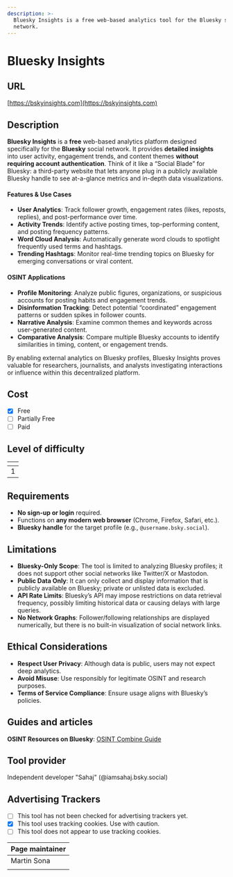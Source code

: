 ```yaml
---
description: >-
  Bluesky Insights is a free web-based analytics tool for the Bluesky social
  network.
---
```


# Bluesky Insights

## URL

[https://bskyinsights.com](https://bskyinsights.com)

## Description

**Bluesky Insights** is a **free** web-based analytics platform designed specifically for the **Bluesky** social network. It provides **detailed insights** into user activity, engagement trends, and content themes **without requiring account authentication**. Think of it like a “Social Blade” for Bluesky: a third-party website that lets anyone plug in a publicly available Bluesky handle to see at-a-glance metrics and in-depth data visualizations.

#### **Features & Use Cases**

* **User Analytics**: Track follower growth, engagement rates (likes, reposts, replies), and post-performance over time.
* **Activity Trends**: Identify active posting times, top-performing content, and posting frequency patterns.
* **Word Cloud Analysis**: Automatically generate word clouds to spotlight frequently used terms and hashtags.
* **Trending Hashtags**: Monitor real-time trending topics on Bluesky for emerging conversations or viral content.

#### **OSINT Applications**

* **Profile Monitoring**: Analyze public figures, organizations, or suspicious accounts for posting habits and engagement trends.
* **Disinformation Tracking**: Detect potential “coordinated” engagement patterns or sudden spikes in follower counts.
* **Narrative Analysis**: Examine common themes and keywords across user-generated content.
* **Comparative Analysis**: Compare multiple Bluesky accounts to identify similarities in timing, content, or engagement trends.

By enabling external analytics on Bluesky profiles, Bluesky Insights proves valuable for researchers, journalists, and analysts investigating interactions or influence within this decentralized platform.

## Cost

* [x] Free
* [ ] Partially Free
* [ ] Paid

## Level of difficulty

<table><thead><tr><th data-type="rating" data-max="5"></th></tr></thead><tbody><tr><td>1</td></tr></tbody></table>

## Requirements

* **No sign-up or login** required.
* Functions on **any modern web browser** (Chrome, Firefox, Safari, etc.).
* **Bluesky handle** for the target profile (e.g., `@username.bsky.social`).

## Limitations

* **Bluesky-Only Scope**: The tool is limited to analyzing Bluesky profiles; it does not support other social networks like Twitter/X or Mastodon.
* **Public Data Only**: It can only collect and display information that is publicly available on Bluesky; private or unlisted data is excluded.
* **API Rate Limits**: Bluesky’s API may impose restrictions on data retrieval frequency, possibly limiting historical data or causing delays with large queries.
* **No Network Graphs**: Follower/following relationships are displayed numerically, but there is no built-in visualization of social network links.

## Ethical Considerations

* **Respect User Privacy**: Although data is public, users may not expect deep analytics.
* **Avoid Misuse**: Use responsibly for legitimate OSINT and research purposes.
* **Terms of Service Compliance**: Ensure usage aligns with Bluesky’s policies.

## Guides and articles

**OSINT Resources on Bluesky**: [OSINT Combine Guide](https://www.osintcombine.com/post/bluesky-osint-guide)

## Tool provider

Independent developer "Sahaj" (@iamsahaj.bsky.social)

## Advertising Trackers

* [ ] This tool has not been checked for advertising trackers yet.
* [x] This tool uses tracking cookies. Use with caution.
* [ ] This tool does not appear to use tracking cookies.

| Page maintainer |
| --------------- |
| Martin Sona     |
|                 |
